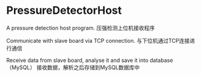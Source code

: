 # PressureDetectorHost
A pressure detection host program.
压强检测上位机接收程序

Communicate with slave board via TCP connection.
与下位机通过TCP连接进行通信

Receive data from slave board, analyse it and save it into database（MySQL）
接收数据，解析之后存储到MySQL数据库中
